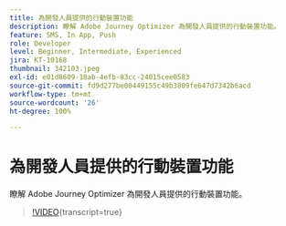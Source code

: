 ```yaml
---
title: 為開發人員提供的行動裝置功能
description: 瞭解 Adobe Journey Optimizer 為開發人員提供的行動裝置功能。
feature: SMS, In App, Push
role: Developer
level: Beginner, Intermediate, Experienced
jira: KT-10168
thumbnail: 342103.jpeg
exl-id: e01d8609-18ab-4efb-83cc-24015cee0583
source-git-commit: fd9d277be00449155c49b3809fe647d7342b6acd
workflow-type: tm+mt
source-wordcount: '26'
ht-degree: 100%

---
```


# 為開發人員提供的行動裝置功能

瞭解 Adobe Journey Optimizer 為開發人員提供的行動裝置功能。

>[!VIDEO](https://video.tv.adobe.com/v/342103?quality=12&learn=on){transcript=true}
